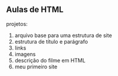 ## Aulas de HTML 

projetos:

1. arquivo base para uma estrutura de site
2. estrutura de título e parágrafo
3. links
4. imagens
5. descrição do filme em HTML
6. meu primeiro site
